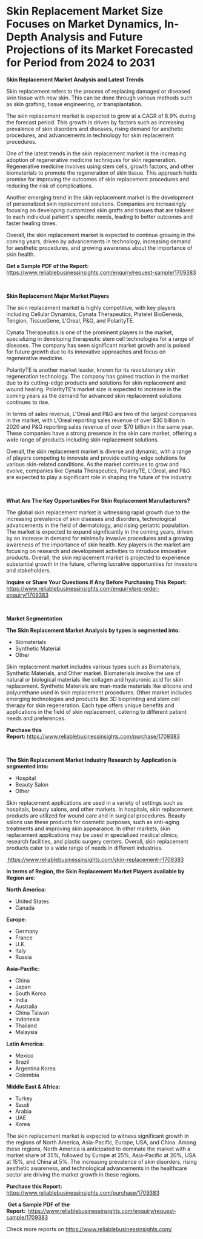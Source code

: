 <p><h1>Skin Replacement Market Size Focuses on Market Dynamics, In-Depth Analysis and Future Projections of its Market Forecasted for Period from 2024 to 2031</h1></p><p><strong>Skin Replacement Market Analysis and Latest Trends</strong></p>
<p><p>Skin replacement refers to the process of replacing damaged or diseased skin tissue with new skin. This can be done through various methods such as skin grafting, tissue engineering, or transplantation.</p><p>The skin replacement market is expected to grow at a CAGR of 8.9% during the forecast period. This growth is driven by factors such as increasing prevalence of skin disorders and diseases, rising demand for aesthetic procedures, and advancements in technology for skin replacement procedures.</p><p>One of the latest trends in the skin replacement market is the increasing adoption of regenerative medicine techniques for skin regeneration. Regenerative medicine involves using stem cells, growth factors, and other biomaterials to promote the regeneration of skin tissue. This approach holds promise for improving the outcomes of skin replacement procedures and reducing the risk of complications.</p><p>Another emerging trend in the skin replacement market is the development of personalized skin replacement solutions. Companies are increasingly focusing on developing customized skin grafts and tissues that are tailored to each individual patient's specific needs, leading to better outcomes and faster healing times.</p><p>Overall, the skin replacement market is expected to continue growing in the coming years, driven by advancements in technology, increasing demand for aesthetic procedures, and growing awareness about the importance of skin health.</p></p>
<p><strong>Get a Sample PDF of the Report:&nbsp;</strong> <a href="https://www.reliablebusinessinsights.com/enquiry/request-sample/1709383">https://www.reliablebusinessinsights.com/enquiry/request-sample/1709383</a></p>
<p>&nbsp;</p>
<p><strong>Skin Replacement Major Market Players</strong></p>
<p><p>The skin replacement market is highly competitive, with key players including Cellular Dynamics, Cynata Therapeutics, Platelet BioGenesis, Tengion, TissueGene, L'Oreal, P&G, and PolarityTE.</p><p>Cynata Therapeutics is one of the prominent players in the market, specializing in developing therapeutic stem cell technologies for a range of diseases. The company has seen significant market growth and is poised for future growth due to its innovative approaches and focus on regenerative medicine.</p><p>PolarityTE is another market leader, known for its revolutionary skin regeneration technology. The company has gained traction in the market due to its cutting-edge products and solutions for skin replacement and wound healing. PolarityTE's market size is expected to increase in the coming years as the demand for advanced skin replacement solutions continues to rise.</p><p>In terms of sales revenue, L'Oreal and P&G are two of the largest companies in the market, with L'Oreal reporting sales revenue of over $30 billion in 2020 and P&G reporting sales revenue of over $70 billion in the same year. These companies have a strong presence in the skin care market, offering a wide range of products including skin replacement solutions.</p><p>Overall, the skin replacement market is diverse and dynamic, with a range of players competing to innovate and provide cutting-edge solutions for various skin-related conditions. As the market continues to grow and evolve, companies like Cynata Therapeutics, PolarityTE, L'Oreal, and P&G are expected to play a significant role in shaping the future of the industry.</p></p>
<p>&nbsp;</p>
<p><strong>What Are The Key Opportunities For Skin Replacement Manufacturers?</strong></p>
<p><p>The global skin replacement market is witnessing rapid growth due to the increasing prevalence of skin diseases and disorders, technological advancements in the field of dermatology, and rising geriatric population. The market is expected to expand significantly in the coming years, driven by an increase in demand for minimally invasive procedures and a growing awareness of the importance of skin health. Key players in the market are focusing on research and development activities to introduce innovative products. Overall, the skin replacement market is projected to experience substantial growth in the future, offering lucrative opportunities for investors and stakeholders.</p></p>
<p><strong>Inquire or Share Your Questions If Any Before Purchasing This Report:</strong> <a href="https://www.reliablebusinessinsights.com/enquiry/pre-order-enquiry/1709383">https://www.reliablebusinessinsights.com/enquiry/pre-order-enquiry/1709383</a></p>
<p>&nbsp;</p>
<p><strong>Market Segmentation</strong></p>
<p><strong>The Skin Replacement Market Analysis by types is segmented into:</strong></p>
<p><ul><li>Biomaterials</li><li>Synthetic Material</li><li>Other</li></ul></p>
<p><p>Skin replacement market includes various types such as Biomaterials, Synthetic Materials, and Other market. Biomaterials involve the use of natural or biological materials like collagen and hyaluronic acid for skin replacement. Synthetic Materials are man-made materials like silicone and polyurethane used in skin replacement procedures. Other market includes emerging technologies and products like 3D bioprinting and stem cell therapy for skin regeneration. Each type offers unique benefits and applications in the field of skin replacement, catering to different patient needs and preferences.</p></p>
<p><strong>Purchase this Report:&nbsp;</strong><a href="https://www.reliablebusinessinsights.com/purchase/1709383">https://www.reliablebusinessinsights.com/purchase/1709383</a></p>
<p>&nbsp;</p>
<p><strong>The Skin Replacement Market Industry Research by Application is segmented into:</strong></p>
<p><ul><li>Hospital</li><li>Beauty Salon</li><li>Other</li></ul></p>
<p><p>Skin replacement applications are used in a variety of settings such as hospitals, beauty salons, and other markets. In hospitals, skin replacement products are utilized for wound care and in surgical procedures. Beauty salons use these products for cosmetic purposes, such as anti-aging treatments and improving skin appearance. In other markets, skin replacement applications may be used in specialized medical clinics, research facilities, and plastic surgery centers. Overall, skin replacement products cater to a wide range of needs in different industries.</p></p>
<p><a href="https://www.reliablebusinessinsights.com/skin-replacement-r1709383">&nbsp;https://www.reliablebusinessinsights.com/skin-replacement-r1709383</a></p>
<p><strong>In terms of Region, the Skin Replacement Market Players available by Region are:</strong></p>
<p>
    <p> <strong> North America: </strong>
        <ul>
            <li>United States</li>
            <li>Canada</li>
        </ul>
        </p> 
    <p> <strong> Europe: </strong>
        <ul>
            <li>Germany</li>
            <li>France</li>
            <li>U.K.</li>
            <li>Italy</li>
            <li>Russia</li>
        </ul>
        </p> 
    <p> <strong> Asia-Pacific: </strong>
        <ul>
            <li>China</li>
            <li>Japan</li>
            <li>South Korea</li>
            <li>India</li>
            <li>Australia</li>
            <li>China Taiwan</li>
            <li>Indonesia</li>
            <li>Thailand</li>
            <li>Malaysia</li>
        </ul>
        </p> 
    <p> <strong> Latin America: </strong>
        <ul>
            <li>Mexico</li>
            <li>Brazil</li>
            <li>Argentina Korea</li>
            <li>Colombia</li>
        </ul>
        </p> 
    <p> <strong> Middle East & Africa: </strong>
        <ul>
            <li>Turkey</li>
            <li>Saudi</li>
            <li>Arabia</li>
            <li>UAE</li>
            <li>Korea</li>
        </ul>
    </p>
    </p>
<p><p>The skin replacement market is expected to witness significant growth in the regions of North America, Asia-Pacific, Europe, USA, and China. Among these regions, North America is anticipated to dominate the market with a market share of 35%, followed by Europe at 25%, Asia-Pacific at 20%, USA at 15%, and China at 5%. The increasing prevalence of skin disorders, rising aesthetic awareness, and technological advancements in the healthcare sector are driving the market growth in these regions.</p></p>
<p><strong>Purchase this Report: </strong><a href="https://www.reliablebusinessinsights.com/purchase/1709383">https://www.reliablebusinessinsights.com/purchase/1709383</a></p>
<p>&nbsp;<strong>Get a Sample PDF of the Report:&nbsp;&nbsp;</strong><a href="https://www.reliablebusinessinsights.com/enquiry/request-sample/1709383">https://www.reliablebusinessinsights.com/enquiry/request-sample/1709383</a></p>
<p><strong></strong></p>
<p>Check more reports on <a href="https://www.reliablebusinessinsights.com/">https://www.reliablebusinessinsights.com/</a></p>